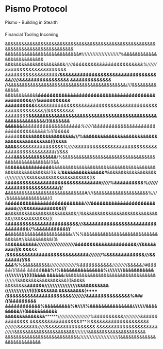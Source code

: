 # Pismo Protocol

Pismo - Building in Stealth

### 

Financial Tooling Incoming

&&&&&&&&&&&&&&&&&&&&&&&&&&&&&&&&&&&&&&&&&&&&&&&&&&&&&&&&&&&&&&&&&&&&&&&&&&&&&&&&
&&&&&&&&&&&&&&&&&&&&&&&&&&&#/////////////////////////%&&&&&&&&&&&&&&&&&&&&&&&&&&
&&&&&&&&&&&&&&&&&&&&&&//*///&&&&&&&&&&&&&&&&&&&&&&&&%//////&&&&&&&&&&&&&&&&&&&&&
&&&&&&&&&&&&&&&&&&****/&&&&&&&&&&&&&&&&&&&&&&&&&&&&&&&&&&&/////&&&&&&&&&&&&&&&&&
&&&&&&&&&&&&&&(***/&&&&&&&&&&&&&&&&&&&&&&&&&&&&&&&&&&&&&&&&&&&////&&&&&&&&&&&&&&
&&&&&&&&&&&&****&&&&&&&&&&&&&&&&&&&&&&&&&&&&&&&&&&&&&&&&&&&&&&&&&///(&&&&&&&&&&&
&&&&&&&&&&***&&&&&&&&&&&&&&&&&&&&&&&&&&&&&&&&&&&&&&&&&&&&&&&&&&&&&&&/((&&&&&&&&&
&&&&&&&&***&&&&&&&&&&&&&&&&&&&&&&&&&&&&&&&&&&&&&&&&&&&&&&&&&&&&&&&&&&&(((&&&&&&&
&&&&&&***&&&&&&&&&&&&&&&&&&&&%////((&&&&&&&&&&&&&&&&&&&&&&&&&&&&&&&&&&&%(((&&&&&
&&&&&***&&&&&&&&&&&&&&&&&&&///%&&&&&&&&&&&&&&&&&&&&&&&&&&&&&&&&&&&&&&&&&&(((&&&&
&&&&***&&&&&&&&&&&&&&&&%/////&&&&&&&&&&&&&&&&&&&&&&&&&&&&&&&&&&&&&&&&&&&&&(((&&&
&&&***&&&&&&&&&&&&&&&**/%&&&&&&&&&&&&&&&&&&&&&&&&&&&&&&&&&&&&&&&&&&&&&&&&&&(((&&
&&***&&&&&&&&&&&&&&***&&&&&&&&&&&&&&&&&&&&&&&&&&&&&&&&&&&&&&&&&&&&&&&&&&&&&&(((&
&/**&&&&&&&&&&&&&&&**#&&&&&&&&&&&&&&&&&&(/////////////&&&&&&&&&&&&&&&&&&&&&&&((&
&***&&&&&&&&&&&&&&&&&&&&&&&&&&&&&&&#/////%&&&&&&&&&&%//////&&&&&&&&&&&&&&&&&&(((
&***&&&&&&&&&&&&&&&&&&&&&&&&&&&&#///(&&&&&&&&&&&&&&&&&&&&%////&&&&&&&&&&&&&&&(((
&***&&&&&&&&&&&&&&&&&&&&&&&&&&////&&&&&&&&&&&&&&&&&&&&&&&&&&////&&&&&&&&&&&&&(((
&***&&&&&&&&&&&&&&&&&&&&&&&&&///&&&&&&&&&&&&&&&&&&&&&&&&&&&&&&///&&&&&&&&&&&&(((
&***&&&&&&&&&&&&&&&&&&&&&&&&///&&&&&&&&&&&&&&&&&&&&&&&&&&&&&&&&&//%&&&&&&&&&&(((
&***&&&&&&&&&&&&&&&&&&&&&&&///%%&&&&&&&&&&&&&&&&&&&&&&&&&&&&&&&&#//&&&&&&&&&&((&
&&***&&&&&&&&&/*******//////////////////////&&&&&&&&&&&&&&&&&&&&&//(&&&&&&&&(((&
&&&***&&(******&&&&&&&&&&&&&&&&&&&&&&&&&&&&////////%&&&&&&&&&&&&&///&&&&&&&(((&&
&&&%*****%&&&&&&&&&&/*////////////////%&&&&&&&&&&&/////////(&&&&&//#&&&&&((((&&&
&&&&&***&&&%********/%&&&&&&&&&&&&&&&%/////////&&&&&&&&&&&(/////////(/((((((&&&&
&&&&&&******/&&&&&&&&&&&&&&&&&&&&&&&&&&&&&&&&&(//////(&&&&&&&&&&&&&&&&&&(((&&&&&
&&&&&&&&***&&&&&#*****////////////////////&&&&&&&&&&&(//////////////(((((&&&&&&&
&&&&&&&&&(*******(&&&&&&&&&&&&&&&&&&&&&&(////////&&&&&&&&&&&&&&&%###(((&&&&&&&&&
&&&&&&&&&&&&***%&&&&&&&&&%#////(%&&&&&&&&&&&&&&&////////&&&&&&&&&///(&&&&&&&&&&&
&&&&&&&&&&&&&&********//*///////////////////%&&&&&&&&&&///////////&&&&&&&&&&&&&&
&&&&&&&&&&&&&&&&&#****%&&&&&&&&&&&&&&&&&&&&(///////&&&&&&&/////&&&&&&&&&&&&&&&&&
&&&&&&&&&&&&&&&&&&&&&(//*///&&&&&&&&&&&&&&&&&&&&&&/////////&&&&&&&&&&&&&&&&&&&&&
&&&&&&&&&&&&&&&&&&&&&&&&&&&//////////////////////////(&&&&&&&&&&&&&&&&&&&&&&&&&&
